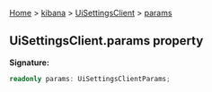 [Home](./index) &gt; [kibana](./kibana.md) &gt; [UiSettingsClient](./kibana.uisettingsclient.md) &gt; [params](./kibana.uisettingsclient.params.md)

## UiSettingsClient.params property

<b>Signature:</b>

```typescript
readonly params: UiSettingsClientParams;
```
